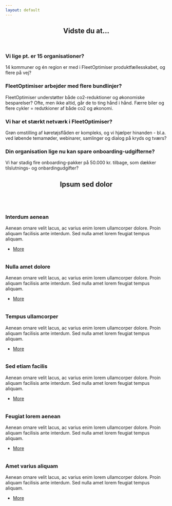 ```yaml
---
layout: default
---
```


<!-- Section -->
<section>
	<header class="major">
		<h2>Vidste du at...</h2>
	</header>
	<div class="features">
		<article>
			<span class="icon fa-solid fa-users-line"></span>
			<div class="content">
				<h3>Vi lige pt. er 15 organisationer?</h3>
				<p>14 kommuner og én region er med i FleetOptimiser produktfællesskabet, og flere på vej?</p>
			</div>
		</article>
		<article>
			<span class="icon fa-leaf"></span>
			<div class="content">
				<h3>FleetOptimiser arbejder med flere bundlinjer?</h3>
				<p>FleetOptimiser understøtter både co2-reduktioner og økonomiske besparelser? Ofte, men ikke altid, går de to ting hånd i hånd. Færre biler og flere cykler = redutkioner af både co2 og økonomi.</p>
			</div>
		</article>
		<article>
			<span class="fa-solid fa-users-rays"></span>
			<div class="content">
				<h3>Vi har et stærkt netværk i FleetOptimiser?</h3>
				<p>Grøn omstilling af køretøjsflåden er kompleks, og vi hjælper hinanden - bl.a. ved løbende temamøder, webinarer, samlinger og dialog på kryds og tværs?</p>
			</div>
		</article>
		<article>
			<span class="icon fa-solid fa-piggy-bank"></span>
			<div class="content">
				<h3>Din organisation lige nu kan spare onboarding-udgifterne?</h3>
				<p>Vi har stadig fire onboarding-pakker på 50.000 kr. tilbage, som dækker tilslutnings- og onbardingudgifter? </p>
			</div>
		</article>
	</div>
</section>

<!-- Section -->
<section>
	<header class="major">
		<h2>Ipsum sed dolor</h2>
	</header>
	<div class="posts">
		<article>
			<a href="#" class="image"><img src="assets/images/pic01.jpg" alt="" /></a>
			<h3>Interdum aenean</h3>
			<p>Aenean ornare velit lacus, ac varius enim lorem ullamcorper dolore. Proin aliquam facilisis ante interdum. Sed nulla amet lorem feugiat tempus aliquam.</p>
			<ul class="actions">
				<li><a href="#" class="button">More</a></li>
			</ul>
		</article>
		<article>
			<a href="#" class="image"><img src="assets/images/pic02.jpg" alt="" /></a>
			<h3>Nulla amet dolore</h3>
			<p>Aenean ornare velit lacus, ac varius enim lorem ullamcorper dolore. Proin aliquam facilisis ante interdum. Sed nulla amet lorem feugiat tempus aliquam.</p>
			<ul class="actions">
				<li><a href="#" class="button">More</a></li>
			</ul>
		</article>
		<article>
			<a href="#" class="image"><img src="assets/images/pic03.jpg" alt="" /></a>
			<h3>Tempus ullamcorper</h3>
			<p>Aenean ornare velit lacus, ac varius enim lorem ullamcorper dolore. Proin aliquam facilisis ante interdum. Sed nulla amet lorem feugiat tempus aliquam.</p>
			<ul class="actions">
				<li><a href="#" class="button">More</a></li>
			</ul>
		</article>
		<article>
			<a href="#" class="image"><img src="assets/images/pic04.jpg" alt="" /></a>
			<h3>Sed etiam facilis</h3>
			<p>Aenean ornare velit lacus, ac varius enim lorem ullamcorper dolore. Proin aliquam facilisis ante interdum. Sed nulla amet lorem feugiat tempus aliquam.</p>
			<ul class="actions">
				<li><a href="#" class="button">More</a></li>
			</ul>
		</article>
		<article>
			<a href="#" class="image"><img src="assets/images/pic05.jpg" alt="" /></a>
			<h3>Feugiat lorem aenean</h3>
			<p>Aenean ornare velit lacus, ac varius enim lorem ullamcorper dolore. Proin aliquam facilisis ante interdum. Sed nulla amet lorem feugiat tempus aliquam.</p>
			<ul class="actions">
				<li><a href="#" class="button">More</a></li>
			</ul>
		</article>
		<article>
			<a href="#" class="image"><img src="assets/images/pic06.jpg" alt="" /></a>
			<h3>Amet varius aliquam</h3>
			<p>Aenean ornare velit lacus, ac varius enim lorem ullamcorper dolore. Proin aliquam facilisis ante interdum. Sed nulla amet lorem feugiat tempus aliquam.</p>
			<ul class="actions">
				<li><a href="#" class="button">More</a></li>
			</ul>
		</article>
	</div>
</section>




